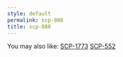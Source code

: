 ```yaml
---
style: default
permalink: scp-088
title: scp-088
---
```

You may also like:
[SCP-1773](http://scp-wiki.net/scp-1773)
[SCP-552](http://scp-wiki.net/scp-552)